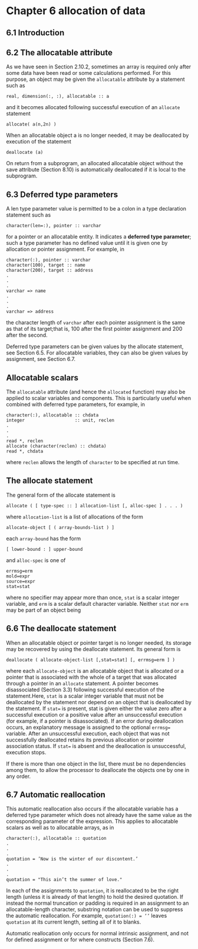 # Chapter 6 allocation of data

## 6.1 Introduction
## 6.2 The allocatable attribute

As we have seen in Section 2.10.2, sometimes an array is required only after some data have
been read or some calculations performed. For this purpose, an object may be given the
```allocatable``` attribute by a statement such as
```
real, dimension(:, :), allocatable :: a
```
and it becomes allocated following successful execution of an ```allocate``` statement
```
allocate( a(n,2n) )
```
When an allocatable object a is no longer needed, it may be deallocated by execution of the statement
```
deallocate (a)
```
On return from a subprogram, an allocated allocatable object without the save attribute (Section 8.10) is automatically deallocated if it is local to the subprogram.

## 6.3 Deferred type parameters
A len type parameter value is permitted to be a colon in a type declaration statement such as
```
character(len=:), pointer :: varchar
```
for a pointer or an allocatable entity. It indicates a __deferred type parameter__; such a type parameter has no defined value until it is given one by allocation or pointer assignment. For
example, in
```
character(:), pointer :: varchar
character(100), target :: name
character(200), target :: address
.
.
.
varchar => name
.
.
.
varchar => address
```
the character length of ```varchar``` after each pointer assignment is the same as that of its target;that is, 100 after the first pointer assignment and 200 after the second.

Deferred type parameters can be given values by the allocate statement, see Section 6.5.
For allocatable variables, they can also be given values by assignment, see Section 6.7.

## Allocatable scalars
The ```allocatable``` attribute (and hence the ```allocated``` function) may also be applied to scalar variables and components. This is particularly useful when combined with deferred type
parameters, for example, in
```
character(:), allocatable :: chdata
integer                   :: unit, reclen
.
.
.
read *, reclen
allocate (character(reclen) :: chdata)
read *, chdata
```
where ```reclen``` allows the length of ```character``` to be specified at run time.

## The allocate statement
The general form of the allocate statement is
```
allocate ( [ type-spec :: ] allocation-list [, alloc-spec ] . . . )
```
where ```allocation-list``` is a list of allocations of the form
```
allocate-object [ ( array-bounds-list ) ]
```
each ```array-bound``` has the form
```
[ lower-bound : ] upper-bound
```
and ```alloc-spec``` is one of
```
errmsg=erm
mold=expr
source=expr
stat=stat
```
where no specifier may appear more than once, ```stat``` is a scalar integer variable, and ```erm```
is a scalar default character variable. Neither ```stat``` nor ```erm``` may be part of an object being

## 6.6 The deallocate statement
When an allocatable object or pointer target is no longer needed, its storage may be recovered by using the deallocate statement. Its general form is
```
deallocate ( allocate-object-list [,stat=stat] [, errmsg=erm ] )
```
where each ```allocate-object``` is an allocatable object that is allocated or a pointer that is
associated with the whole of a target that was allocated through a pointer in an ```allocate```
statement. A pointer becomes disassociated (Section 3.3) following successful execution of the statement.Here, ```stat``` is a scalar integer variable that must not be deallocated by
the statement nor depend on an object that is deallocated by the statement. If ```stat=``` is
present, stat is given either the value zero after a successful execution or a positive value
after an unsuccessful execution (for example, if a pointer is disassociated). If an error during
deallocation occurs, an explanatory message is assigned to the optional ```errmsg=``` variable.
After an unsuccessful execution, each object that was not successfully deallocated retains its
previous allocation or pointer association status. If ```stat=``` is absent and the deallocation is unsuccessful, execution stops.

If there is more than one object in the list, there must be no dependencies among them, to allow the processor to deallocate the objects one by one in any order.

## 6.7 Automatic reallocation
This automatic reallocation also occurs if the allocatable variable has a deferred type parameter which does not already have the same value as the corresponding parameter of
the expression. This applies to allocatable scalars as well as to allocatable arrays, as in
```
character(:), allocatable :: quotation
.
.
.
quotation = ’Now is the winter of our discontent.’
.
.
.
quotation = "This ain’t the summer of love."
```
In each of the assignments to ```quotation```, it is reallocated to be the right length (unless it is already of that length) to hold the desired quotation. If instead the normal truncation or
padding is required in an assignment to an allocatable-length character, substring notation
can be used to suppress the automatic reallocation. For example,
```quotation(:) = ’’```
leaves ```quotation``` at its current length, setting all of it to blanks.

Automatic reallocation only occurs for normal intrinsic assignment, and not for defined
assignment or for where constructs (Section 7.6).
